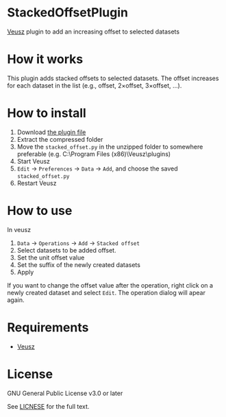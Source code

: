 # StackedOffsetPlugin
[Veusz](https://veusz.github.io/) plugin to add an increasing offset to selected datasets

# How it works
This plugin adds stacked offsets to selected datasets. The offset increases for each dataset in the list (e.g., offset, 2×offset, 3×offset, ...).

# How to install
1. Download [the plugin file](https://github.com/korintje/StackedOffsetPlugin/archive/refs/tags/v1.0.zip)
2. Extract the compressed folder
3. Move the `stacked_offset.py` in the unzipped folder to somewhere preferable (e.g. C:\Program Files (x86)\Veusz\plugins)
4. Start Veusz
5. `Edit` -> `Preferences` -> `Data` -> `Add`, and choose the saved `stacked_offset.py`
6. Restart Veusz

# How to use
In veusz
1. `Data` -> `Operations` -> `Add` -> `Stacked offset`
2. Select datasets to be added offset.
3. Set the unit offset value
4. Set the suffix of the newly created datasets
5. Apply

If you want to change the offset value after the operation, right click on a newly created dataset and select `Edit`.
The operation dialog will apear again. 

# Requirements
- [Veusz](https://veusz.github.io/)

# License
GNU General Public License v3.0 or later  

See [LICNESE](https://github.com/korintje/StackedOffsetPlugin/blob/main/LICENSE) for the full text.
